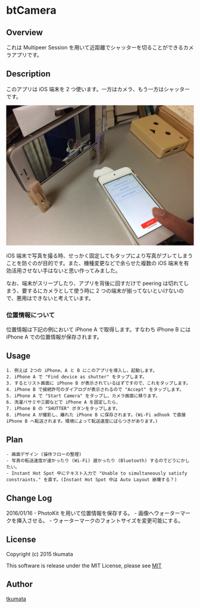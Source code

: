 # btCamera
## Overview
これは Multipeer Session を用いて近距離でシャッターを切ることができるカメラアプリです。

## Description
このアプリは iOS 端末を 2 つ使います。一方はカメラ、もう一方はシャッターです。

![例](./btCamera/images/IMG_0035.png)

iOS 端末で写真を撮る時、せっかく固定してもタップにより写真がブレてしまうことを防ぐのが目的です。また、機種変更などで余らせた複数の iOS 端末を有効活用させない手はないと思い作ってみました。

なお、端末がスリープしたり、アプリを背後に回すだけで peering は切れてしまう、要するにカメラとして使う時に 2 つの端末が揃ってないといけないので、悪用はできないと考えています。

### 位置情報について
位置情報は下記の例において iPhone A で取得します。すなわち iPhone B には iPhone A での位置情報が保存されます。

## Usage
    1. 例えば 2つの iPhone、A と B にこのアプリを導入し、起動します。
    2. iPhone A で "Find device as shutter" をタップします。
    3. するとリスト画面に iPhone B が表示されているはずですので、これをタップします。
    4. iPhone B で接続許可のダイアログが表示されるので "Accept" をタップします。
    5. iPhone A で "Start Camera" をタップし、カメラ画面に移ります。
    6. 洗濯バサミや三脚などで iPhone A を固定したら、
    7. iPhone B の "SHUTTER" ボタンをタップします。
    8. iPhone A が撮影し、離れた iPhone B に保存されます。(Wi-Fi adhook で直接 iPhone B へ転送されます。環境によって転送速度にばらつきがあります。)

## Plan
    - 画面デザイン (操作フローの整理)
    - 写真の転送速度が速かったり (Wi-Fi) 遅かったり (Bluetooth) するのでどうにかしたい。
    - Instant Hot Spot 中にテキスト入力で "Unable to simultaneously satisfy constraints." を直す。(Instant Hot Spot 中は Auto Layout 崩壊する？)

## Change Log
2016/01/16
    - PhotoKit を用いて位置情報を保存する。
    - 画像へウォーターマークを挿入させる。
    - ウォーターマークのフォントサイズを変更可能にする。

## License
Copyright (c) 2015 tkumata

This software is release under the MIT License, please see [MIT](http://opensource.org/licenses/mit-license.php)

## Author
[tkumata](https://github.com/tkumata)
